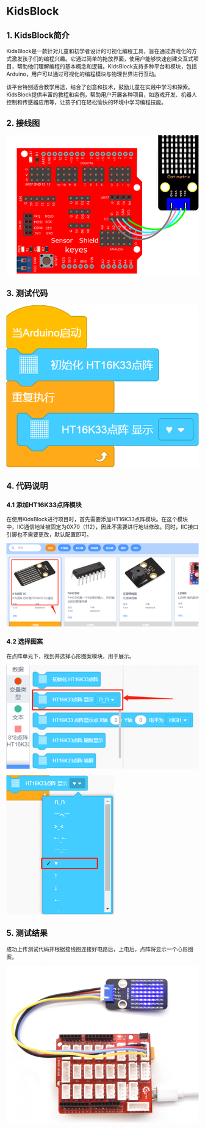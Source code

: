 # KidsBlock


## 1. KidsBlock简介  

KidsBlock是一款针对儿童和初学者设计的可视化编程工具，旨在通过游戏化的方式激发孩子们的编程兴趣。它通过简单的拖放界面，使用户能够快速创建交互式项目，帮助他们理解编程的基本概念和逻辑。KidsBlock支持多种平台和模块，包括Arduino，用户可以通过可视化的编程模块与物理世界进行互动。  

该平台特别适合教学用途，结合了创意和技术，鼓励儿童在实践中学习和探索。KidsBlock提供丰富的教程和实例，帮助用户开展各种项目，如游戏开发、机器人控制和传感器应用等，让孩子们在轻松愉快的环境中学习编程技能。  

## 2. 接线图  

![](media/6e27ab607571a19da1de3246cdd304db.png)  

## 3. 测试代码  

![](media/2743395786e89d3f5f6df0b504ac52d4.png)  

## 4. 代码说明  

### 4.1 添加HT16K33点阵模块  

在使用KidsBlock进行项目时，首先需要添加HT16K33点阵模块。在这个模块中，IIC通信地址被固定为0X70（112），因此不需要进行地址修改。同时，IIC接口引脚也不需要更改，默认配置即可。  

![](media/3f85f488c8496c423878db5729a2d0c5.png)  

### 4.2 选择图案  

在点阵单元下，找到并选择心形图案模块，用于展示。  

![](media/dc394c97a0f3c1e2a6332f32956376c8.png)  

![](media/db8ad42ead8ec7289459a5bfc0a4fdda.png)  

## 5. 测试结果  

成功上传测试代码并根据接线图连接好电路后，上电后，点阵将显示一个心形图案。  

![](media/0c087125771e49b40eba6d41bb90463a.png)







